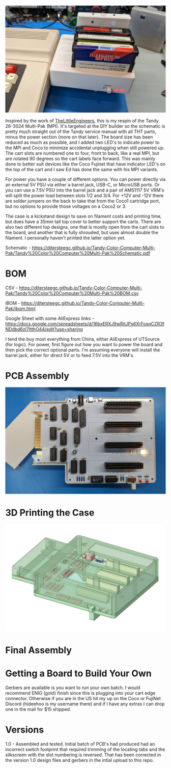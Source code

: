![MPI](docs/MPI.jpg)

Inspired by the work of [TheLittleEngineers](https://github.com/TheLittleEngineers/CoCoDragon-MultiPakInterface-CC-Multi-Pak_Version_1.2), this is my respin of the Tandy 26-3024 Multi-Pak (MPI).  It's targeted at the DIY builder so the schematic is pretty much straight out of the Tandy service manual with all THT parts, minus the power section (more on that later).  The board size has been reduced as much as possible, and I added two LED's to indicate power to the MPI and Coco to minimize accidental unplugging when still powered up.  The cart slots are numbered one to four, front to back, like a real MPI, but are rotated 90 degrees so the cart labels face forward.  This was mainly done to better suit devices like the Coco Fujinet that have indicator LED's on the top of the cart and I saw Ed has done the same with his MPI variants.

For power you have a couple of different options.  You can power directly via an external 5V PSU via either a barrel jack, USB-C, or MicroUSB ports.  Or you can use a 7.5V PSU into the barrel jack and a pair of AMS1117 5V VRM's will split the power load between slots 1/2 and 3/4.  For +12V and -12V there are solder jumpers on the back to take that from the Coco1 cartridge port, but no options to provide those voltages on a Coco2 or 3.

The case is a kickstand design to save on filament costs and printing time, but does have a 35mm tall top cover to better support the carts. There are also two different top designs, one that is mostly open from the cart slots to the board, and another that is fully shrouded, but uses almost double the filament.  I personally haven't printed the latter option yet.

Schematic - https://djtersteegc.github.io/Tandy-Color-Computer-Multi-Pak/Tandy%20Color%20Computer%20Multi-Pak%20Schematic.pdf

# BOM

CSV - https://djtersteegc.github.io/Tandy-Color-Computer-Multi-Pak/Tandy%20Color%20Computer%20Multi-Pak%20BOM.csv

iBOM - https://djtersteegc.github.io/Tandy-Color-Computer-Multi-Pak/ibom.html

Google Sheet with some AliExpress links - https://docs.google.com/spreadsheets/d/16bxERXJ9wRitJPs6XrFosqCZR3fNDdbd6zl7ltthO44/edit?usp=sharing

I tend the buy most everything from China, either AliExpress of UTSource (for logic). For power, first figure out how you want to power the board and then pick the correct optional parts.  I'm assuming everyone will install the barrel jack, either for direct 5V or to feed 7.5V into the VRM's.

# PCB Assembly

![MPI-PCB-Assembled.jpg](docs/MPI-PCB-Assembled.jpg)

# 3D Printing the Case

![DesignSpark](docs/DesignSpark.png)

# Final Assembly

# Getting a Board to Build Your Own

Gerbers are available is you want to run your own batch. I would recommend ENIG (gold) finish since this is plugging into your cart edge connector. Otherwise if you are in the US hit my up on the Coco or FujiNet Discord (hideehoo is my username there) and if I have any extras I can drop one in the mail for $15 shipped.

# Versions

1.0 - Assembled and tested.  Initial batch of PCB's had produced had an incorrect switch footprint that required trimming of the locating tabs and the silkscreen with the slot numbering is reversed.  That has been corrected in the version 1.0 design files and gerbers in the intial upload to this repo.

